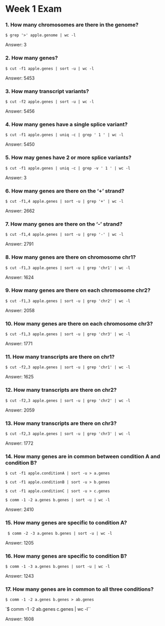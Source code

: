 # Week 1 Exam
### 1. How many chromosomes are there in the genome?

`$ grep '>' apple.genome | wc -l`

Answer: 3

### 2. How many genes?
 
`$ cut -f1 apple.genes | sort -u | wc -l`

Answer: 5453

### 3. How many transcript variants?

`$ cut -f2 apple.genes | sort -u | wc -l`

Answer: 5456

### 4. How many genes have a single splice variant?

`$ cut -f1 apple.genes | uniq -c | grep ' 1 ' | wc -l`

Answer: 5450

### 5. How may genes have 2 or more splice variants?

`$ cut -f1 apple.genes | uniq -c | grep -v ' 1 ' | wc -l`

Answer: 3

### 6. How many genes are there on the ‘+’ strand?

`$ cut -f1,4 apple.genes | sort -u | grep '+' | wc -l`

Answer: 2662

### 7. How many genes are there on the ‘-’ strand?

`$ cut -f1,4 apple.genes | sort -u | grep '-' | wc -l`

Answer: 2791

### 8. How many genes are there on chromosome chr1?

`$ cut -f1,3 apple.genes | sort -u | grep 'chr1' | wc -l`

Answer: 1624

### 9. How many genes are there on each chromosome chr2?

`$ cut -f1,3 apple.genes | sort -u | grep 'chr2' | wc -l`

Answer: 2058

### 10. How many genes are there on each chromosome chr3?

`$ cut -f1,3 apple.genes | sort -u | grep 'chr3' | wc -l`

Answer: 1771

### 11. How many transcripts are there on chr1?

`$ cut -f2,3 apple.genes | sort -u | grep 'chr1' | wc -l`

Answer: 1625

### 12. How many transcripts are there on chr2?

`$ cut -f2,3 apple.genes | sort -u | grep 'chr2' | wc -l`

Answer: 2059

### 13. How many transcripts are there on chr3?

`$ cut -f2,3 apple.genes | sort -u | grep 'chr3' | wc -l`

Answer: 1772

### 14. How many genes are in common between condition A and condition B?

`$ cut -f1 apple.conditionA | sort -u > a.genes`

`$ cut -f1 apple.conditionB | sort -u > b.genes`

`$ cut -f1 apple.conditionC | sort -u > c.genes`

`$ comm -1 -2 a.genes b.genes | sort -u | wc -l`

Answer: 2410

### 15. How many genes are specific to condition A?

` $ comm -2 -3 a.genes b.genes | sort -u | wc -l`

Answer: 1205

### 16. How many genes are specific to condition B?

`$ comm -1 -3 a.genes b.genes | sort -u | wc -l`

Answer: 1243

### 17. How many genes are in common to all three conditions?

`$ comm -1 -2 a.genes b.genes > ab.genes`

`$ comm -1 -2 ab.genes c.genes | wc -l``

Answer: 1608
